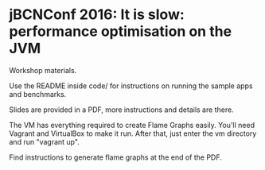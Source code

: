 jBCNConf 2016: It is slow: performance optimisation on the JVM
==============================================================

Workshop materials.

Use the README inside code/ for instructions on running the sample apps
and benchmarks.

Slides are provided in a PDF, more instructions and details are there.

The VM has everything required to create Flame Graphs easily. You'll
need Vagrant and VirtualBox to make it run.  After that, just enter the
vm directory and run "vagrant up".

Find instructions to generate flame graphs at the end of the PDF.
